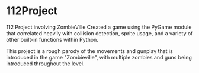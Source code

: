 # 112Project
112 Project involving ZombieVille
Created a game using the PyGame module that correlated heavily with collision detection, sprite usage, and a variety of other built-in functions within Python.

This project is a rough parody of the movements and gunplay that is introduced in the game "Zombieville", with multiple zombies and guns being introduced throughout the level.
